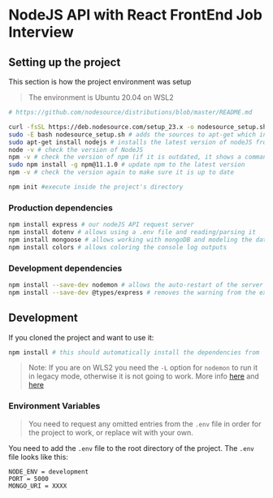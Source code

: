 # NodeJS API with React FrontEnd Job Interview

## Setting up the project

This section is how the project environment was setup

> The environment is Ubuntu 20.04 on WSL2

```bash
# https://github.com/nodesource/distributions/blob/master/README.md

curl -fsSL https://deb.nodesource.com/setup_23.x -o nodesource_setup.sh # retrieve the apt-get source for NodeJS and store it in a file
sudo -E bash nodesource_setup.sh # adds the sources to apt-get which includes the lates version of NodeJS
sudo apt-get install nodejs # installs the latest version of nodeJS from the sources added above
node -v # check the version of NodeJS
npm -v # check the version of npm (if it is outdated, it shows a command that updates it to the latest version)
sudo npm install -g npm@11.1.0 # update npm to the latest version
npm -v # check the version again to make sure it is up to date

npm init #execute inside the project's directory
```

### Production dependencies

```bash
npm install express # our nodeJS API request server
npm install dotenv # allows using a .env file and reading/parsing it
npm install mongoose # allows working with mongoDB and modeling the data/schema
npm install colors # allows coloring the console log outputs
```

### Development dependencies

```bash
npm install --save-dev nodemon # allows the auto-restart of the server on file modification
npm install --save-dev @types/express # removes the warning from the express import
```

## Development

If you cloned the project and want to use it:

```bash
npm install # this should automatically install the dependencies from `package.json`
```

> Note: If you are on WLS2 you need the `-L` option for `nodemon` to run it in legacy mode, otherwise it is not going to work. More info [here](https://github.com/microsoft/WSL/issues/4739) and [here](https://github.com/remy/nodemon/issues/1913)

### Environment Variables

> You need to request any omitted entries from the `.env` file in order for the project to work, or replace wit with your own.

You need to add the `.env` file to the root directory of the project. The `.env` file looks like this:

```env
NODE_ENV = development
PORT = 5000
MONGO_URI = XXXX
```
